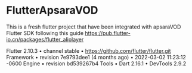 # FlutterApsaraVOD

This is a fresh flutter project that have been integrated with apsaraVOD Flutter SDK following this guide https://pub.flutter-io.cn/packages/flutter_aliplayer

Flutter 2.10.3 • channel stable • https://github.com/flutter/flutter.git
Framework • revision 7e9793dee1 (4 months ago) • 2022-03-02 11:23:12 -0600
Engine • revision bd539267b4
Tools • Dart 2.16.1 • DevTools 2.9.2
